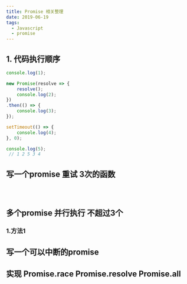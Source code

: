```yaml
---
title: Promise 相关整理
date: 2019-06-19
tags:
  - Javascript
  - promise
---
```

## 1. 代码执行顺序

```js
console.log(1);

new Promise(resolve => {
    resolve();
    console.log(2);
})
.then(() => {
    console.log(3);
});

setTimeout(() => {
    console.log(4);
}, 0);

console.log(5);
 // 1 2 5 3 4
```
## 写一个promise 重试 3次的函数

```js




```
## 多个promise 并行执行 不超过3个

### 1.方法1 




## 写一个可以中断的promise


## 实现 Promise.race Promise.resolve Promise.all


